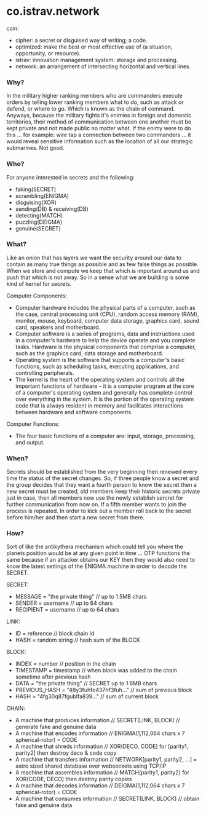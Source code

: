 co.istrav.network
========

coin:
- cipher: a secret or disguised way of writing; a code.
- optimized: make the best or most effective use of (a situation, opportunity, or resource).
- istrav: innovation management system: storage and processing.
- network: an arrangement of intersecting horizontal and vertical lines.

### Why?
In the military higher ranking members who are commanders execute orders by telling lower ranking members what to do, such as attack or defend, or where to go. Which is known as the chain of command. Anyways, because the military fights it's enimies in foreign and domestic territories, their method of communication between one another must be kept private and not made public no matter what. If the enimy were to do this ... for example: wire tap a connection between two commanders ... it would reveal sensitive information such as the location of all our strategic submarines. Not good. 

### Who?
For anyone interested in secrets and the following:
- faking(SECRET)
- scrambling(ENIGMA)
- disguising(XOR)
- sending(DB) & receiving(DB)
- detecting(MATCH)
- puzzling(DEIGMA)
- genuine(SECRET)

### What?
Like an onion that has layers we want the security around our data to contain as many true things as possible and as few false things as possible. When we store and compute we keep that which is important around us and push that which is not away. So in a sense what we are building is some kind of kernel for secrets.

Computer Components:
- Computer hardware includes the physical parts of a computer, such as the case, central processing unit (CPU), random access memory (RAM), monitor, mouse, keyboard, computer data storage, graphics card, sound card, speakers and motherboard.
- Computer software is a series of programs, data and instructions used in a computer's hardware to help the device operate and you complete tasks. Hardware is the physical components that comprise a computer, such as the graphics card, data storage and motherboard.
- Operating system is the software that supports a computer's basic functions, such as scheduling tasks, executing applications, and controlling peripherals.
- The kernel is the heart of the operating system and controls all the important functions of hardware – it is a computer program at the core of a computer's operating system and generally has complete control over everything in the system. It is the portion of the operating system code that is always resident in memory and facilitates interactions between hardware and software components.

Computer Functions:
- The four basic functions of a computer are: input, storage, processing, and output.

### When?
Secrets should be established from the very beginning then renewed every time the status of the secret changes. So, if three people know a secret and the group decides that they want a fourth person to know the secret then a new secret must be created, old members keep their historic secrets private just in case, then all members now use the newly establish sercret for further communication from now on. If a fifth member wants to join the process is repeated. In order to kick out a member roll back to the secret before him/her and then start a new secret from there.

### How?
Sort of like the antikythera mechanism which could tell you where the planets position would be at any given point in time ... OTP functions the same because if an attacker obtains our KEY then they would also need to know the latest settings of the ENIGMA machine in order to decode the SECRET. 

SECRET:
- MESSAGE = "the private thing" // up to 1.5MB chars
- SENDER = username // up to 64 chars
- RECIPIENT = username // up to 64 chars

LINK:
- ID = reference // block chain id
- HASH = random string // hash sum of the BLOCK

BLOCK:
- INDEX = number // position in the chain
- TIMESTAMP = timestamp // when block was added to the chain sometime after previous hash
- DATA = "the private thing" // SECRET up to 1.6MB chars
- PREVIOUS_HASH = "48y3fuhfo437hf3fuh..." // sum of previous block
- HASH = "4fg30q87fgublfa839..." // sum of current block

CHAIN:
- A machine that produces information // SECRET(LINK, BLOCK) // generate fake and genuine data
- A machine that encodes information // ENIGMA(1,112,064 chars x 7 spherical-rotor) = CODE
- A machine that shreds information // XOR(DECO, CODE) for [parity1, parity2] then destroy deco & code copy
- A machine that transfers information // NETWORK[parity1, parity2, ...] = astro sized shared database over websockets using TCP/IP
- A machine that assembles information // MATCH(parity1, parity2) for XOR(CODE, DECO) then destroy parity copies
- A machine that decodes information // DEIGMA(1,112,064 chars x 7 spherical-rotor) = CODE
- A machine that consumes information // SECRET(LINK, BLOCK) // obtain fake and genuine data
